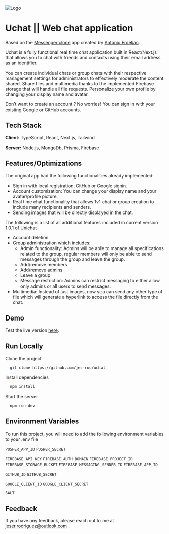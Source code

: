 
![Logo](https://firebasestorage.googleapis.com/v0/b/uchat-6afe0.appspot.com/o/unichat-logo-slogan-rscale.jpg?alt=media&token=dbdea280-8f60-4559-afaa-36c1ce7e8d4a)

# Uchat || Web chat application

Based on the [Messenger clone](https://www.youtube.com/watch?v=PGPGcKBpAk8) app created by [Antonio Erdeljac](https://github.com/antonioerdeljac). 

Uchat is a fully functional real time chat application built in React/Next.js that allows you to chat with friends and contacts using their email address as an identifier. 

You can create individual chats or group chats with their respective management settings for administrators to effectively moderate the content shared. Share files and multimedia thanks to the implemented Firebase storage that will handle all file requests. Personalize your own profile by changing your display name and avatar. 

Don’t want to create an account ? No worries! You can sign in with your existing Google or GitHub accounts.




## Tech Stack

**Client:** TypeScript, React, Next.js, Tailwind

**Server:** Node.js, MongoDb, Prisma, Firebase 


## Features/Optimizations

The original app had the following functionalities already implemented:

- Sign in with local registration, GitHub or Google signin.
- Account customization: You can change your display name and your avatar/profile picture.
- Real time chat functionality that allows 1v1 chat or group creation to include many recipients and senders.
- Sending images that will be directly displayed in the chat.

The following is a list of all additional features included in current version 1.0.1 of Unichat

- Account deletion.
- Group administration which includes:
    - Admin functionality: Admins will be able to manage all specifications related to the group, regular members will only be able to send messages through the group and leave the group.
    - Add/remove members
    - Add/remove admins
    - Leave a group
    - Message restriction: Admins can restrict messaging to either allow only admins or all users to send messages.
- Multimedia: Instead of just images, now you can send any other type of file which will generate a hyperlink to access the file directly from the chat.




## Demo

Test the live version [here]('https://uchat-ten.vercel.app/').


## Run Locally

Clone the project

```bash
  git clone https://github.com/jes-rod/uchat
```

Install dependencies

```bash
  npm install
```

Start the server

```bash
  npm run dev
```


## Environment Variables

To run this project, you will need to add the following environment variables to your .env file

`PUSHER_APP_ID`
`PUSHER_SECRET`

`FIREBASE_API_KEY`
`FIREBASE_AUTH_DOMAIN`
`FIREBASE_PROJECT_ID`
`FIREBASE_STORAGE_BUCKET`
`FIREBASE_MESSAGING_SENDER_ID`
`FIREBASE_APP_ID`

`GITHUB_ID`
`GITHUB_SECRET`

`GOOGLE_CLIENT_ID`
`GOOGLE_CLIENT_SECRET`

`SALT`


## Feedback

If you have any feedback, please reach out to me at jeser.rodriguez@outlook.com .

